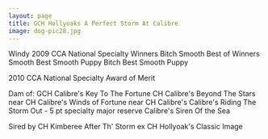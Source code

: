 ```yaml
---
layout: page
title: GCH Hollyoaks A Perfect Storm At Calibre
image: dog-pic28.jpg
---
```

Windy
2009 CCA National Specialty
Winners Bitch Smooth
Best of Winners Smooth
Best Smooth Puppy Bitch
Best Smooth Puppy

2010 CCA National Specialty
Award of Merit

Dam of:
GCH Calibre's Key To The Fortune
CH Calibre's Beyond The Stars
near CH Calibre's Winds of Fortune
near CH Calibre's
Calibre's Riding The Storm Out - 5 pt specialty major reserve
Calibre's Siren Of the Sea

Sired by CH Kimberee After Th' Storm ex CH Hollyoak's Classic Image